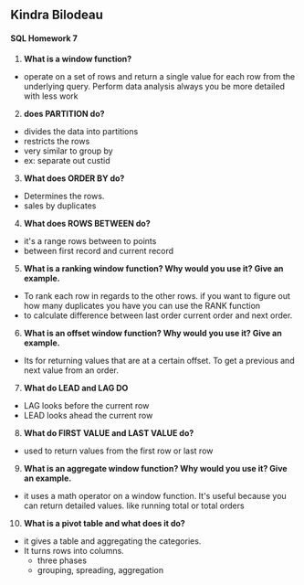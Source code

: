 ## Kindra Bilodeau
#### SQL Homework 7

1. **What is a window function?**   
  - operate on a set of rows and return a single value for each row from the underlying query.  Perform data analysis always you be more detailed with less work
2. **does PARTITION do?**
  - divides the data into partitions
  - restricts the rows
  - very similar to group by
  - ex: separate out custid
3. **What does ORDER BY do?**
  - Determines the rows.
  - sales by duplicates
4. **What does ROWS BETWEEN do?**
  - it's a range rows between to points
   - between first record and current record   
5. **What is a ranking window function? Why would you use it? Give an example.**
  - To rank each row in regards to the other rows. if you want to figure out how many duplicates you have you can use the RANK function
  - to calculate difference between last order current order and next order.
6. **What is an offset window function? Why would you use it? Give an example.**
  - Its for returning values that are at a certain offset. To get a previous and next value from an order.
7. **What do LEAD and LAG DO**
  - LAG looks before the current row
  - LEAD looks ahead the current row
8. **What do FIRST VALUE and LAST VALUE do?**
  - used to return values from the first row or last row
9. **What is an aggregate window function? Why would you use it? Give an example.**
  - it uses a math operator on a window function. It's useful because you can return detailed values. like running total or total orders
10. **What is a pivot table and what does it do?**
  - it gives a table and aggregating the categories.
  - It turns rows into columns.
      - three phases
      - grouping, spreading, aggregation
